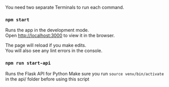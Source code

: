 You need two separate Terminals to run each command.

### `npm start`

Runs the app in the development mode.<br />
Open [http://localhost:3000](http://localhost:3000) to view it in the browser.

The page will reload if you make edits.<br />
You will also see any lint errors in the console.

### `npm run start-api`
Runs the Flask API for Python 
Make sure you run `source venv/bin/activate` in the api/ folder before using this script
